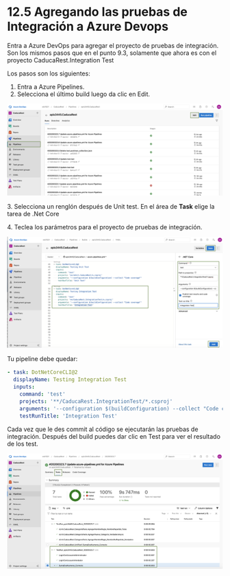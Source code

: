 # 12.5 Agregando las pruebas de Integración a Azure Devops

Entra a Azure DevOps para agregar el proyecto de pruebas de integración. Son los mismos pasos que en el punto 9.3, solamente que ahora es con el proyecto CaducaRest.Integration Test

Los pasos son los siguientes:

1. Entra a Azure Pipelines.
2. Selecciona el último build luego da clic en Edit.

![](<../.gitbook/assets/image (343).png>)

3\. Selecciona un renglón después de Unit test. En el área de **Task** elige la tarea de .Net Core

4\. Teclea los parámetros para el proyecto de pruebas de integración.

![](<../.gitbook/assets/image (366).png>)

Tu pipeline debe quedar:

```yaml
- task: DotNetCoreCLI@2
  displayName: Testing Integration Test
  inputs:
    command: 'test'
    projects: '**/CaducaRest.IntegrationTest/*.csproj'
    arguments: '--configuration $(buildConfiguration) --collect "Code coverage"'
    testRunTitle: 'Integration Test'
```

Cada vez que le des commit al código se ejecutarán las pruebas de integración. Después del build puedes dar clic en Test para ver el resultado de los test.

![](<../.gitbook/assets/image (348).png>)

